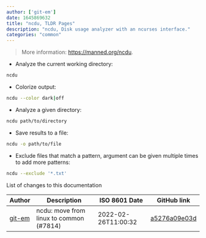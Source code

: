 ```yaml
---
author: ['git-em']
date: 1645869632
title: "ncdu, TLDR Pages"
description: "ncdu, Disk usage analyzer with an ncurses interface."
categories: "common"
---
```

> More information: <https://manned.org/ncdu>.

- Analyze the current working directory:

```bash
ncdu
```

- Colorize output:

```bash
ncdu --color dark|off
```

- Analyze a given directory:

```bash
ncdu path/to/directory
```

- Save results to a file:

```bash
ncdu -o path/to/file
```

- Exclude files that match a pattern, argument can be given multiple times to add more patterns:

```bash
ncdu --exclude '*.txt'
```
List of changes to this documentation


Author | Description | ISO 8601 Date | GitHub link
------|-----|-----|-----
[git-em](mailto:56173216+git-em@users.noreply.github.com) | ncdu: move from linux to common (#7814) | 2022-02-26T11:00:32 | [a5276a09e03d](https://github.com/tldr-pages/tldr/commit/a5276a09e03d20fb07c23b5f268f0e62a0e4c5dd)

